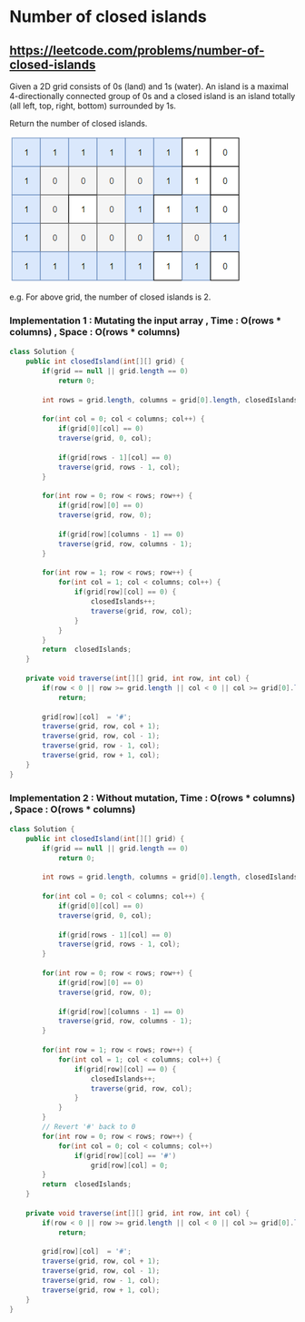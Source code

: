 # Number of closed islands
## https://leetcode.com/problems/number-of-closed-islands

Given a 2D grid consists of 0s (land) and 1s (water).  An island is a maximal 4-directionally connected group of 0s and a closed island is an island totally (all left, top, right, bottom) surrounded by 1s.

Return the number of closed islands.

![Closed Island](closed-island.png?raw=true "Closed Island")

e.g. For above grid, the number of closed islands is 2.

### Implementation 1 : Mutating the input array , Time : O(rows * columns) , Space : O(rows * columns)

```java
class Solution {
    public int closedIsland(int[][] grid) {
        if(grid == null || grid.length == 0)
            return 0;
        
        int rows = grid.length, columns = grid[0].length, closedIslands = 0;
        
        for(int col = 0; col < columns; col++) {
            if(grid[0][col] == 0)
            traverse(grid, 0, col);
            
            if(grid[rows - 1][col] == 0)
            traverse(grid, rows - 1, col);
        }
        
        for(int row = 0; row < rows; row++) {
            if(grid[row][0] == 0)
            traverse(grid, row, 0);
            
            if(grid[row][columns - 1] == 0)
            traverse(grid, row, columns - 1);
        }
            
        for(int row = 1; row < rows; row++) {
            for(int col = 1; col < columns; col++) {
                if(grid[row][col] == 0) {
                    closedIslands++;
                    traverse(grid, row, col);
                }   
            }
        }
        return  closedIslands;
    }
    
    private void traverse(int[][] grid, int row, int col) {
        if(row < 0 || row >= grid.length || col < 0 || col >= grid[0].length || grid[row][col] != 0)
            return;
        
        grid[row][col]  = '#';
        traverse(grid, row, col + 1);
        traverse(grid, row, col - 1);
        traverse(grid, row - 1, col);
        traverse(grid, row + 1, col);
    }
}
```

### Implementation 2 : Without mutation, Time : O(rows * columns) , Space : O(rows * columns)

```java
class Solution {
    public int closedIsland(int[][] grid) {
        if(grid == null || grid.length == 0)
            return 0;
        
        int rows = grid.length, columns = grid[0].length, closedIslands = 0;
        
        for(int col = 0; col < columns; col++) {
            if(grid[0][col] == 0)
            traverse(grid, 0, col);
            
            if(grid[rows - 1][col] == 0)
            traverse(grid, rows - 1, col);
        }
        
        for(int row = 0; row < rows; row++) {
            if(grid[row][0] == 0)
            traverse(grid, row, 0);
            
            if(grid[row][columns - 1] == 0)
            traverse(grid, row, columns - 1);
        }
            
        for(int row = 1; row < rows; row++) {
            for(int col = 1; col < columns; col++) {
                if(grid[row][col] == 0) {
                    closedIslands++;
                    traverse(grid, row, col);
                }   
            }
        }
        // Revert '#' back to 0
        for(int row = 0; row < rows; row++) {
            for(int col = 0; col < columns; col++) 
                if(grid[row][col] == '#')
                    grid[row][col] = 0;
        }
        return  closedIslands;
    }
    
    private void traverse(int[][] grid, int row, int col) {
        if(row < 0 || row >= grid.length || col < 0 || col >= grid[0].length || grid[row][col] != 0)
            return;
        
        grid[row][col]  = '#';
        traverse(grid, row, col + 1);
        traverse(grid, row, col - 1);
        traverse(grid, row - 1, col);
        traverse(grid, row + 1, col);
    }
}
```
